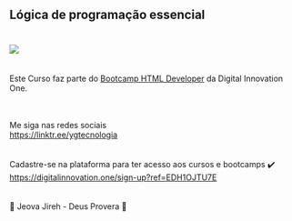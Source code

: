 ## Lógica de programação essencial

<h1>
   <img src="https://scontent.fsjk2-1.fna.fbcdn.net/v/t1.6435-9/82339119_2955046324526950_4805746973166534656_n.jpg?_nc_cat=104&ccb=1-3&_nc_sid=cdbe9c&_nc_ohc=JGJkwxxEDi8AX_Hl67F&_nc_ht=scontent.fsjk2-1.fna&oh=526852211fccec4499fa02cfac0e71e3&oe=60B5F25D" border="0">
</h1>
<br>
Este Curso faz parte do <a href="https://web.digitalinnovation.one/track/html-web-developer">Bootcamp HTML Developer</a> da Digital Innovation One.
<br>
<br>
<br>

Me siga nas redes sociais<br>
https://linktr.ee/ygtecnologia
<br><br><br>
Cadastre-se na plataforma para ter acesso aos cursos e bootcamps 
	✔️  https://digitalinnovation.one/sign-up?ref=EDH1OJTU7E
<br><br><br>
🙏 Jeova Jireh - Deus Provera 🙏